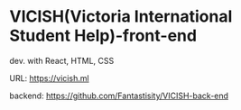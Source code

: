 # VICISH(Victoria International Student Help)-front-end
dev. with React, HTML, CSS

URL: https://vicish.ml

backend: https://github.com/Fantastisity/VICISH-back-end
